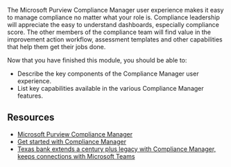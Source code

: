 The Microsoft Purview Compliance Manager user experience makes it easy to manage compliance no matter what your role is. Compliance leadership will appreciate the easy to understand dashboards, especially compliance score. The other members of the compliance team will find value in the improvement action workflow, assessment templates and other capabilities that help them get their jobs done.

Now that you have finished this module, you should be able to:

- Describe the key components of the Compliance Manager user experience.
- List key capabilities available in the various Compliance Manager features.

## Resources

- [Microsoft Purview Compliance Manager](/microsoft-365/compliance/compliance-manager-overview?azure-portal=true)
- [Get started with Compliance Manager](/microsoft-365/compliance/compliance-manager-setup?azure-portal=true)
- [Texas bank extends a century plus legacy with Compliance Manager, keeps connections with Microsoft Teams](https://customers.microsoft.com/story/843247-frost-bank-banking-capital-markets-microsoft-365-security-compliance?azure-portal=true)
